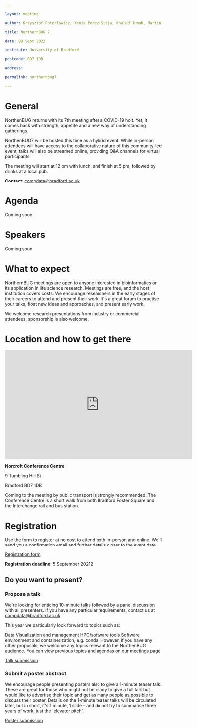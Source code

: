 ```yaml
---

layout: meeting

author: Krzysztof Poterlowicz, Xenia Perez-Sitja, Khaled Jumah, Martin Wolstencroft

title: NorthernBUG 7

date: 09 Sept 2022

institute: University of Bradford

postcode: BD7 1DB

address:

permalink: northernbug7

---
```


# General

NorthenBUG returns with its 7th meeting after a COVID-19 holt. Yet, it comes back with strength, appetite and a new way of understanding gatherings.

NorthenBUG7 will be hosted this time as a hybrid event. While in-person attendees will have access to the collaborative nature of this community-led event, talks will also be streamed online, providing Q&A channels for virtual participants.

The meeting will start at 12 pm with lunch, and finish at 5 pm, followed by drinks at a local pub.

**Contact**: compdata@bradford.ac.uk



# Agenda

Coming soon

<!--

| Time | Speaker | Presentation | Information |

|---------------|---------|--------------|-------------|

| 12:00-13:00 | All | Lunch | |

| 13:00-13:05 | Krzysztof Poterlowicz | Introduction | |

| 13:05-13:15 | | | |

| 13:15-13:30 | | | |

| 13:30-13:45 | | | |

| 13:45-14:00 | | | |

| 14:00-14:15 | | | |

| 14:15-14:30 | All |Session Discussion | |

| 14:30-15:30 | All | Coffee Break and Poster Session | |

| 15:30-15:45 | | | |

| 15:45-16:00 | | | |

| 16:00-16:30 | All |Closing Remarks and Discussion | |

| 16:30- | All | Drinks - Sunbridge Wells, Bradford | |

-->

# Speakers

Coming soon

<!--Add speakers here as this template -->

<!-- - [**Krzysztof Poterlowicz** -- University of Bradford](https://www.bradford.ac.uk/staff/KPoterlowicz1)  -->



# What to expect

NorthernBUG meetings are open to anyone interested in bioinformatics or its application in life science research. Meetings are free, and the host institution covers costs. We encourage researchers in the early stages of their careers to attend and present their work. It's a great forum to practise your talks, float new ideas and approaches, and present early work.

We welcome research presentations from industry or commercial attendees, sponsorship is also welcome.



# Location and how to get there

<iframe src="https://www.google.com/maps/embed?pb=!1m18!1m12!1m3!1d2844.7825223944224!2d-1.7649352000000105!3d53.792291100000035!2m3!1f0!2f0!3f0!3m2!1i1024!2i768!4f13.1!3m3!1m2!1s0x487be6b45701fa61%3A0x24e69d65bf14dcbd!2s9%20Tumbling%20Hill%20St%2C%20Bradford%20BD7%201DB!5e1!3m2!1sen!2suk!4v1656680515875!5m2!1sen!2suk" width="600" height="350" frameborder="0" style="border:0" allowfullscreen></iframe>

**Norcroft Conference Centre**

9 Tumbling Hill St

Bradford BD7 1DB

Coming to the meeting by public transport is strongly recommended. The Conference Centre is a short walk from both Bradford Foster Square and the Interchange rail and bus station.



# Registration


Use the form to register at no cost to attend both in-person and online. We'll send you a confirmation email and further details closer to the event date.

[Registration form](https://forms.clickup.com/20526645/f/kjdhn-4408/CKSR1UQII08ERURNX3)

**Registration deadline**: 5 September 20212



## Do you want to present?



### Propose a talk

We're looking for enticing 10-minute talks followed by a panel discussion with all presenters. If you have any particular requirements, contact us at compdata@bradford.ac.uk

This year we particularly look forward to topics such as:

Data Visualization and management
HPC/software tools
Software environment and containerization, e.g. conda.
However, if you have any other proposals, we welcome any topics relevant to the NorthenBUG audience. You can view previous topics and agendas on our [meetings page](https://northernbug.github.io/meetings/)

[Talk submission](https://forms.clickup.com/20526645/f/kjdhn-4468/E0G0ODWGJJSF3L4NEJ)



### Submit a poster abstract

We encourage people presenting posters also to give a 1-minute teaser talk. These are great for those who might not be ready to give a full talk but would like to advertise their topic and get as many people as possible to discuss their poster. Details on the 1-minute teaser talks will be circulated later, but in short, it's 1 minute, 1 slide – and do not try to summarise three years of work, just the 'elevator pitch'.

[Poster submission](https://forms.clickup.com/20526645/f/kjdhn-4428/12UG6D31HMUQRH7DRZ)

